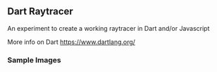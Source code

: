 ## Dart Raytracer

An experiment to create a working raytracer in Dart and/or Javascript

More info on Dart https://www.dartlang.org/ 

### Sample Images

